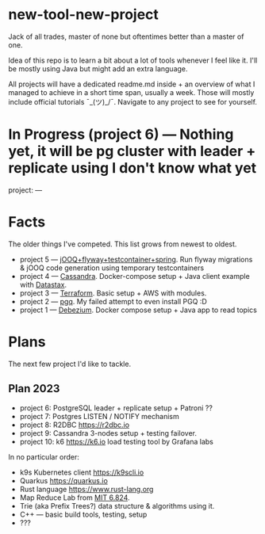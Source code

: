 # new-tool-new-project

Jack of all trades, master of none but oftentimes better than a master of one.

Idea of this repo is to learn a bit about a lot of tools whenever I feel like it. I'll be mostly using Java but might add an extra
language. 

All projects will have a dedicated readme.md inside + an overview of what I managed to achieve in a short time span, usually a week. 
Those will mostly include official tutorials ¯\_(ツ)_/¯. Navigate to any project to see for yourself.

# In Progress (project 6) — Nothing yet, it will be pg cluster with leader + replicate using I don't know what yet

project: —

# Facts

The older things I've competed. This list grows from newest to oldest.

- project 5 — [jOOQ+flyway+testcontainer+spring](/project5-spring-jooq-testcontainers-flyway). Run flyway migrations & jOOQ code generation using temporary testcontainers
- project 4 — [Cassandra](/project4-apache-cassandra). Docker-compose setup + Java client example with [Datastax](https://github.com/datastax/java-driver).
- project 3 — [Terraform](/project3-terraform). Basic setup + AWS with modules.
- project 2 — [pgq](/project2-pgq). My failed attempt to even install PGQ :D
- project 1 — [Debezium](/project1-debezium). Docker compose setup + Java app to read topics

# Plans

The next few project I'd like to tackle.

## Plan 2023

- project 6: PostgreSQL leader + replicate setup + Patroni ??
- project 7: Postgres LISTEN / NOTIFY mechanism
- project 8: R2DBC https://r2dbc.io
- project 9: Cassandra 3-nodes setup + testing failover.
- project 10: k6 https://k6.io load testing tool by Grafana labs 

In no particular order:

- k9s Kubernetes client https://k9scli.io
- Quarkus https://quarkus.io
- Rust language https://www.rust-lang.org
- Map Reduce Lab from [MIT 6.824](https://pdos.csail.mit.edu/6.824/).
- Trie (aka Prefix Trees?) data structure & algorithms using it.
- C++ — basic build tools, testing, setup
- ???
